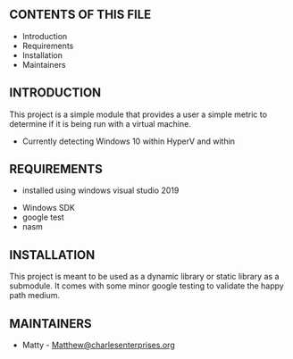 CONTENTS OF THIS FILE
---------------------

 * Introduction
 * Requirements
 * Installation
 * Maintainers


INTRODUCTION
------------
This project is a simple module that provides a user a simple metric to determine if it is being run with a virtual machine. 

 * Currently detecting Windows 10 within HyperV and within 

REQUIREMENTS
------------
- installed using windows visual studio 2019
* Windows SDK
* google test 
* nasm 

INSTALLATION
------------

This project is meant to be used as a dynamic library or static library as a submodule. It comes with some minor google testing to validate the happy path medium. 

MAINTAINERS
-----------

 * Matty - Matthew@charlesenterprises.org
